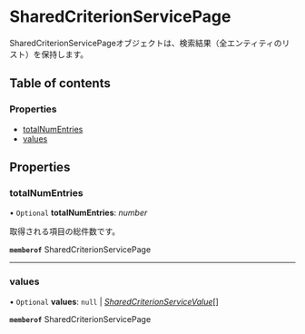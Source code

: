 # SharedCriterionServicePage


<div lang=\"ja\">SharedCriterionServicePageオブジェクトは、検索結果（全エンティティのリスト）を保持します。</div> 

## Table of contents

### Properties

- [totalNumEntries](sharedcriterionservicepage.md#totalnumentries)
- [values](sharedcriterionservicepage.md#values)

## Properties

### totalNumEntries

• `Optional` **totalNumEntries**: *number*

<div lang=\"ja\">取得される項目の総件数です。</div> 

**`memberof`** SharedCriterionServicePage

___

### values

• `Optional` **values**: ``null`` \| [*SharedCriterionServiceValue*](sharedcriterionservicevalue.md)[]

**`memberof`** SharedCriterionServicePage
